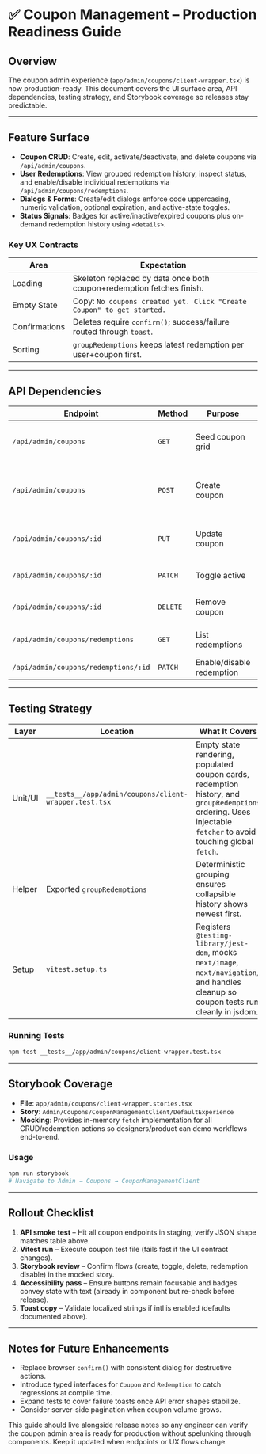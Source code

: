 # ✅ Coupon Management – Production Readiness Guide

## Overview
The coupon admin experience (`app/admin/coupons/client-wrapper.tsx`) is now production-ready. This document covers the UI surface area, API dependencies, testing strategy, and Storybook coverage so releases stay predictable.

---

## Feature Surface
- **Coupon CRUD**: Create, edit, activate/deactivate, and delete coupons via `/api/admin/coupons`.
- **User Redemptions**: View grouped redemption history, inspect status, and enable/disable individual redemptions via `/api/admin/coupons/redemptions`.
- **Dialogs & Forms**: Create/edit dialogs enforce code uppercasing, numeric validation, optional expiration, and active-state toggles.
- **Status Signals**: Badges for active/inactive/expired coupons plus on-demand redemption history using `<details>`.

### Key UX Contracts
| Area | Expectation |
| --- | --- |
| Loading | Skeleton replaced by data once both coupon+redemption fetches finish. |
| Empty State | Copy: `No coupons created yet. Click "Create Coupon" to get started.` |
| Confirmations | Deletes require `confirm()`; success/failure routed through `toast`. |
| Sorting | `groupRedemptions` keeps latest redemption per user+coupon first. |

---

## API Dependencies
| Endpoint | Method | Purpose | Notes |
| --- | --- | --- | --- |
| `/api/admin/coupons` | `GET` | Seed coupon grid | Must return array with `currentUsages`, `maxUsages`. |
| `/api/admin/coupons` | `POST` | Create coupon | Payload: `{ code, description?, maxUsages, durationDays, expiresAt? }`. |
| `/api/admin/coupons/:id` | `PUT` | Update coupon | Accepts same shape as POST + `isActive`. |
| `/api/admin/coupons/:id` | `PATCH` | Toggle active | Body `{ isActive: boolean }`. |
| `/api/admin/coupons/:id` | `DELETE` | Remove coupon | Returns `{ message }` for toast. |
| `/api/admin/coupons/redemptions` | `GET` | List redemptions | Each record includes `userId | user.userId`, `coupon.code`, `isActive`, `proEndsAt`, `redeemedAt`. |
| `/api/admin/coupons/redemptions/:id` | `PATCH` | Enable/disable redemption | Body `{ action: "disable" | "enable" }`. |

---

## Testing Strategy
| Layer | Location | What It Covers |
| --- | --- | --- |
| Unit/UI | `__tests__/app/admin/coupons/client-wrapper.test.tsx` | Empty state rendering, populated coupon cards, redemption history, and `groupRedemptions` ordering. Uses injectable `fetcher` to avoid touching global `fetch`. |
| Helper | Exported `groupRedemptions` | Deterministic grouping ensures collapsible history shows newest first. |
| Setup | `vitest.setup.ts` | Registers `@testing-library/jest-dom`, mocks `next/image`, `next/navigation`, and handles cleanup so coupon tests run cleanly in jsdom. |

### Running Tests
```bash
npm test __tests__/app/admin/coupons/client-wrapper.test.tsx
```

---

## Storybook Coverage
- **File**: `app/admin/coupons/client-wrapper.stories.tsx`
- **Story**: `Admin/Coupons/CouponManagementClient/DefaultExperience`
- **Mocking**: Provides in-memory `fetch` implementation for all CRUD/redemption actions so designers/product can demo workflows end-to-end.

### Usage
```bash
npm run storybook
# Navigate to Admin → Coupons → CouponManagementClient
```

---

## Rollout Checklist
1. **API smoke test** – Hit all coupon endpoints in staging; verify JSON shape matches table above.
2. **Vitest run** – Execute coupon test file (fails fast if the UI contract changes).
3. **Storybook review** – Confirm flows (create, toggle, delete, redemption disable) in the mocked story.
4. **Accessibility pass** – Ensure buttons remain focusable and badges convey state with text (already in component but re-check before release).
5. **Toast copy** – Validate localized strings if intl is enabled (defaults documented above).

---

## Notes for Future Enhancements
- Replace browser `confirm()` with consistent dialog for destructive actions.
- Introduce typed interfaces for `Coupon` and `Redemption` to catch regressions at compile time.
- Expand tests to cover failure toasts once API error shapes stabilize.
- Consider server-side pagination when coupon volume grows.

This guide should live alongside release notes so any engineer can verify the coupon admin area is ready for production without spelunking through components. Keep it updated when endpoints or UX flows change.
